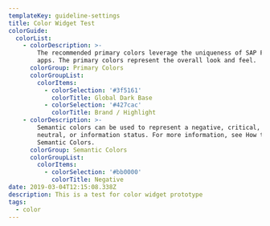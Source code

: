 ```yaml
---
templateKey: guideline-settings
title: Color Widget Test
colorGuide:
  colorList:
    - colorDescription: >-
        The recommended primary colors leverage the uniqueness of SAP Fiori
        apps. The primary colors represent the overall look and feel.
      colorGroup: Primary Colors
      colorGroupList:
        colorItems:
          - colorSelection: '#3f5161'
            colorTitle: Global Dark Base
          - colorSelection: '#427cac'
            colorTitle: Brand / Highlight
    - colorDescription: >-
        Semantic colors can be used to represent a negative, critical, positive,
        neutral, or information status. For more information, see How to Use
        Semantic Colors.
      colorGroup: Semantic Colors
      colorGroupList:
        colorItems:
          - colorSelection: '#bb0000'
            colorTitle: Negative
date: 2019-03-04T12:15:08.338Z
description: This is a test for color widget prototype
tags:
  - color
---
```


